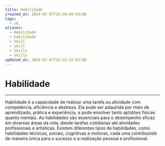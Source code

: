 ```yaml
---
title: Habilidade
created_at: 2024-07-07T16:30:49-03:00
tags:
  - v0
aliases:
  - Habilidade
  - habilidade
  - Skill
  - skill
  - Skills
  - skills
updated_at: 2024-07-07T16:32:25-03:00
---
```

# Habilidade
----

Habilidade é a capacidade de realizar uma tarefa ou atividade com competência, eficiência e destreza. Ela pode ser adquirida por meio de aprendizado, prática e experiência, e pode envolver tanto aptidões físicas quanto mentais. As habilidades são essenciais para o desempenho eficaz em diversas áreas da vida, desde tarefas cotidianas até atividades profissionais e artísticas. Existem diferentes tipos de habilidades, como habilidades técnicas, sociais, cognitivas e motoras, cada uma contribuindo de maneira única para o sucesso e a realização pessoal e profissional.